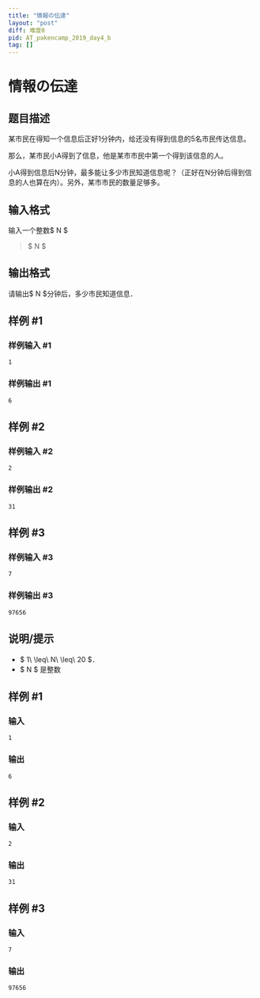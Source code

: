 ```yaml
---
title: "情報の伝達"
layout: "post"
diff: 难度0
pid: AT_pakencamp_2019_day4_b
tag: []
---
```


# 情報の伝達

## 题目描述

[problemUrl]: https://atcoder.jp/contests/pakencamp-2019-day4/tasks/pakencamp_2019_day4_b

某市民在得知一个信息后正好1分钟内，给还没有得到信息的5名市民传达信息。

那么，某市民小A得到了信息，他是某市市民中第一个得到该信息的人。

小A得到信息后N分钟，最多能让多少市民知道信息呢？（正好在N分钟后得到信息的人也算在内）。另外，某市市民的数量足够多。

## 输入格式

输入一个整数$ N $
> $ N $

## 输出格式

请输出$ N $分钟后，多少市民知道信息．

## 样例 #1

### 样例输入 #1

```
1
```

### 样例输出 #1

```
6
```

## 样例 #2

### 样例输入 #2

```
2
```

### 样例输出 #2

```
31
```

## 样例 #3

### 样例输入 #3

```
7
```

### 样例输出 #3

```
97656
```

## 说明/提示

- $ 1\ \leq\ N\ \leq\ 20 $．
- $ N $ 是整数

## 样例 #1

### 输入

```
1
```

### 输出

```
6
```

## 样例 #2

### 输入

```
2
```

### 输出

```
31
```

## 样例 #3

### 输入

```
7
```

### 输出

```
97656
```

